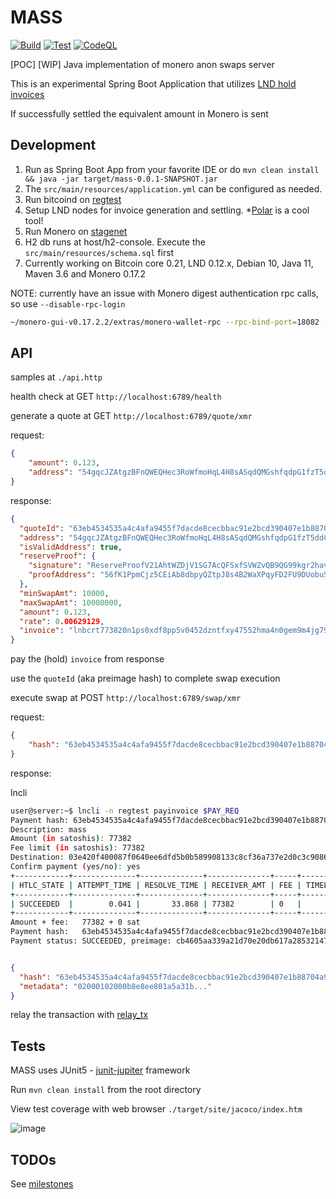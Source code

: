 # MASS

[![Build](https://github.com/hyahatiph-labs/mass/actions/workflows/build.yml/badge.svg)](https://github.com/hyahatiph-labs/mass/actions/workflows/build.yml)
[![Test](https://github.com/hyahatiph-labs/mass/actions/workflows/test.yml/badge.svg)](https://github.com/hyahatiph-labs/mass/actions/workflows/test.yml)
[![CodeQL](https://github.com/hyahatiph-labs/mass/actions/workflows/codeql-analysis.yml/badge.svg)](https://github.com/hyahatiph-labs/mass/actions/workflows/codeql-analysis.yml)

[POC] [WIP] Java implementation of monero anon swaps server

This is an experimental Spring Boot Application that utilizes [LND hold invoices](https://wiki.ion.radar.tech/tech/research/hodl-invoice)

If successfully settled the equivalent amount in Monero is sent

## Development

1. Run as Spring Boot App from your favorite IDE or do `mvn clean install && java -jar target/mass-0.0.1-SNAPSHOT.jar`
2. The `src/main/resources/application.yml` can be configured as needed.
3. Run bitcoind on [regtest](https://developer.bitcoin.org/examples/testing.html)
4. Setup LND nodes for invoice generation and settling. *[Polar](https://lightningpolar.com/) is a cool tool!
5. Run Monero on [stagenet](https://monerodocs.org/infrastructure/networks/)
6. H2 db runs at host/h2-console. Execute the `src/main/resources/schema.sql` first
7. Currently working on Bitcoin core 0.21, LND 0.12.x, Debian 10, Java 11, Maven 3.6 and Monero 0.17.2

NOTE: currently have an issue with Monero digest authentication rpc calls, so use `--disable-rpc-login`

```bash
~/monero-gui-v0.17.2.2/extras/monero-wallet-rpc --rpc-bind-port=18082 --wallet-file=/path/to/wallet --prompt-for-password --disable-rpc-login --daemon-address monero-stagenet.exan.tech:38081 --stagenet
```

## API

samples at `./api.http`

health check at GET `http://localhost:6789/health`

generate a quote at GET `http://localhost:6789/quote/xmr`

request:

```json
{
    "amount": 0.123, 
    "address": "54gqcJZAtgzBFnQWEQHec3RoWfmoHqL4H8sASqdQMGshfqdpG1fzT5ddCpz9y4C2MwQkB5GE2o6vUVCGKbokJJa6S6NSatn"
}
```

response:

```json
{
  "quoteId": "63eb4534535a4c4afa9455f7dacde8cecbbac91e2bcd390407e1b88704a9a758",
  "address": "54gqcJZAtgzBFnQWEQHec3RoWfmoHqL4H8sASqdQMGshfqdpG1fzT5ddCpz9y4C2MwQkB5GE2o6vUVCGKbokJJa6S6NSatn",
  "isValidAddress": true,
  "reserveProof": {
    "signature": "ReserveProofV21AhtWZDjV1SG7AcQFSxfSVWZvQB9QG99kgr2havWLjWgewkBnnKYBt3UqQycx7A9sTaNYfiCo8PLGi28kjP7f9SvN16QNUMNaLKH7kuqySYJ4kYtnPT8qPnHK72weEpQXZhmAm3ebXEjZiH9wskFnVEfVjeCBegqcAVNsXjBZHfv95NZBoE4MgKZvfDT2ank1cqLj7VLUyC4pGVR2Y8bNdv8R1gjjQEQFo6r4YFcPKUz59k6yQ1iokWr6ZJwEauMviEk5CNEK8XYUr47TWJTzM5S3whFW5NhDZFeQ1fdsHTHbV332kwcHoDjGf3ZKaeGa5hNMHbb1XjjM5MURdHR6N59vHXPkN3xTnmZd2k1d6Dg8btwutBZujBBzWT5QNswm1V4ewutYTBBcg1cT8XsZh5MtG7cpobgaHGYYxEtGSfpD9R3agCJBpF5EZ9vsm5",
    "proofAddress": "56fK1PpmCjz5CEiAb8dbpyQZtpJ8s4B2WaXPqyFD2FU9DUobuSDJZztEPeppvAqT2DPWcdp7qtW6KasCbYoWJC7qBcwWrSH"
  },
  "minSwapAmt": 10000,
  "maxSwapAmt": 10000000,
  "amount": 0.123,
  "rate": 0.00629129,
  "invoice": "lnbcrt773820n1ps0xdf8pp5v0452dzntfxy47552hma4n0gem9m4jg790xnjpq8uxugwp9f5avqdq8d4shxuccqzpgxqzjcsp5a75z3kfuwvas78t2a8rmm7j04su4e7t2dwh02x3e0dvwpc6w4urs9qyyssqqqryuthw0sgmtpwymmqjue89ltsre8vnh9uzrey9fs46tynqfk4rxnq5jwyjwvq3vksndfklxa578540zhuu9dprjweyezqjhcg9n8qp068g75"
}
```

pay the (hold) `invoice` from response

use the `quoteId` (aka preimage hash) to complete swap execution

execute swap at POST `http://localhost:6789/swap/xmr`

request:

```json
{
    "hash": "63eb4534535a4c4afa9455f7dacde8cecbbac91e2bcd390407e1b88704a9a758" 
}
```

response:

lncli

```bash
user@server:~$ lncli -n regtest payinvoice $PAY_REQ
Payment hash: 63eb4534535a4c4afa9455f7dacde8cecbbac91e2bcd390407e1b88704a9a758
Description: mass
Amount (in satoshis): 77382
Fee limit (in satoshis): 77382
Destination: 03e420f400087f0640ee6dfd5b0b589908133c8cf36a737e2d0c3c908661477597
Confirm payment (yes/no): yes
+------------+--------------+--------------+--------------+-----+----------+-----------------+----------------------+
| HTLC_STATE | ATTEMPT_TIME | RESOLVE_TIME | RECEIVER_AMT | FEE | TIMELOCK | CHAN_OUT        | ROUTE                |
+------------+--------------+--------------+--------------+-----+----------+-----------------+----------------------+
| SUCCEEDED  |        0.041 |       33.868 | 77382        | 0   |      792 | 713583046557696 | 03e420f400087f0640ee |
+------------+--------------+--------------+--------------+-----+----------+-----------------+----------------------+
Amount + fee:   77382 + 0 sat
Payment hash:   63eb4534535a4c4afa9455f7dacde8cecbbac91e2bcd390407e1b88704a9a758
Payment status: SUCCEEDED, preimage: cb4605aa339a21d70e20db617a2853214759999cac90c35e5a65fd2462bc0447
```

```json

{
  "hash": "63eb4534535a4c4afa9455f7dacde8cecbbac91e2bcd390407e1b88704a9a758",
  "metadata": "02000102000b8e8ee801a5a31b..."
}

```

relay the transaction with [relay_tx](https://web.getmonero.org/resources/developer-guides/wallet-rpc.html#relay_tx)

## Tests

MASS uses JUnit5 - [junit-jupiter](https://junit.org/junit5/) framework

Run `mvn clean install` from the root directory

View test coverage with web browser `./target/site/jacoco/index.htm`

![image](https://user-images.githubusercontent.com/13033037/126047819-09fe351a-be62-4bf9-bd5f-cb3580862c6e.png)


## TODOs

See [milestones](https://github.com/hyahatiph-labs/mass/milestones)

